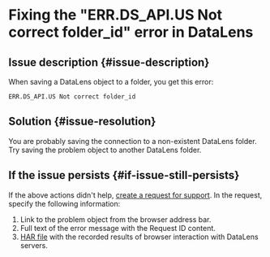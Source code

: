 # Fixing the "ERR.DS_API.US Not correct folder_id" error in DataLens

## Issue description {#issue-description}

When saving a DataLens object to a folder, you get this error:

```
ERR.DS_API.US Not correct folder_id
```

## Solution {#issue-resolution}

You are probably saving the connection to a non-existent DataLens folder.
Try saving the problem object to another DataLens folder.

## If the issue persists {#if-issue-still-persists}

If the above actions didn't help, [create a request for support](https://console.cloud.yandex.ru/support?section=contact).
In the request, specify the following information:
1. Link to the problem object from the browser address bar.
2. Full text of the error message with the Request ID content.
3. [HAR file](../../../support/create-har.md) with the recorded results of browser interaction with DataLens servers.